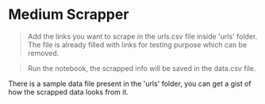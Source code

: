 # Medium Scrapper

> Add the links you want to scrape in the urls.csv file inside 'urls' folder. The file is already filled with links for testing purpose which can be removed.

> Run the notebook, the scrapped info will be saved in the data.csv file.

There is a sample data file present in the 'urls' folder, you can get a gist of how the scrapped data looks from it.
